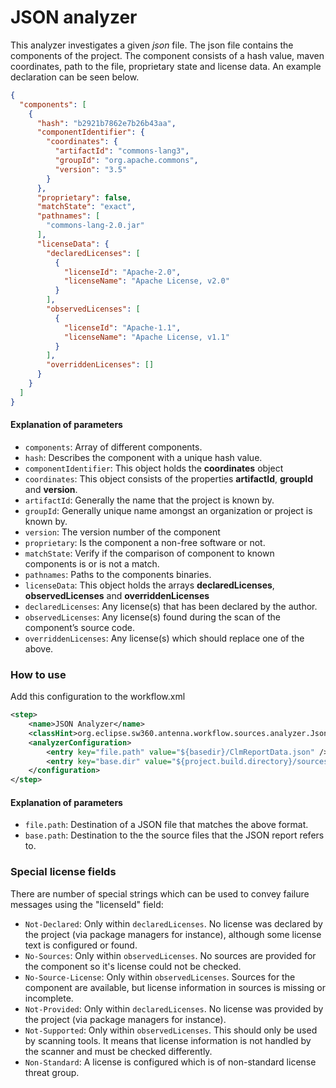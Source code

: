 # JSON analyzer

This analyzer investigates a given *json* file. The json file contains the components of the project. The component consists
of a hash value, maven coordinates, path to the file, proprietary state and license data. An example declaration can be seen below.


```json
{
  "components": [
    {
      "hash": "b2921b7862e7b26b43aa",
      "componentIdentifier": {
        "coordinates": {
          "artifactId": "commons-lang3",
          "groupId": "org.apache.commons",
          "version": "3.5"
        }
      },
      "proprietary": false,
      "matchState": "exact",
      "pathnames": [
        "commons-lang-2.0.jar"
      ],
      "licenseData": {
        "declaredLicenses": [
          {
            "licenseId": "Apache-2.0",
            "licenseName": "Apache License, v2.0"
          }
        ],
        "observedLicenses": [
          {
            "licenseId": "Apache-1.1",
            "licenseName": "Apache License, v1.1"
          }
        ],
        "overriddenLicenses": []
      }
    }
  ]
}
```

#### Explanation of parameters

* `components`: Array of different components.
* `hash`: Describes the component with a unique hash value.
* `componentIdentifier`: This object holds the **coordinates** object
* `coordinates`: This object consists of the properties **artifactId**, **groupId** and **version**.
* `artifactId`: Generally the name that the project is known by.
* `groupId`: Generally unique name amongst an organization or project is known by.
* `version`: The version number of the component
* `proprietary`: Is the component a non-free software or not.
* `matchState`: Verify if the comparison of component to known components is or is not a match.
* `pathnames`: Paths to the components binaries.
* `licenseData`: This object holds the arrays **declaredLicenses**, **observedLicenses** and **overriddenLicenses**
* `declaredLicenses`: Any license(s) that has been declared by the author.
* `observedLicenses`: Any license(s) found during the scan of the component’s source code.
* `overriddenLicenses`: Any license(s) which should replace one of the above.


### How to use
Add this configuration to the workflow.xml

```xml
<step>
    <name>JSON Analyzer</name>
    <classHint>org.eclipse.sw360.antenna.workflow.sources.analyzer.JsonAnalyzer</classHint>
    <analyzerConfiguration>
        <entry key="file.path" value="${basedir}/ClmReportData.json" />
        <entry key="base.dir" value="${project.build.directory}/sources" />
    </configuration>
</step>
```

#### Explanation of parameters

* `file.path`: Destination of a JSON file that matches the above format.
* `base.path`: Destination to the the source files that the JSON report refers to.

### Special license fields

There are number of special strings which can be used to convey failure messages using the "licenseId" field:

* `Not-Declared`: Only within `declaredLicenses`. No license was declared by the project (via package managers for instance), although some license text is configured or found.
* `No-Sources`: Only within `observedLicenses`. No sources are provided for the component so it's license could not be checked.
* `No-Source-License`: Only within `observedLicenses`. Sources for the component are available, but license information in sources is missing or incomplete.
* `Not-Provided`: Only within `declaredLicenses`. No license was provided by the project (via package managers for instance).
* `Not-Supported`: Only within `observedLicenses`. This should only be used by scanning tools. It means that license information is not handled by the scanner and must be checked differently.
* `Non-Standard`: A license is configured which is of non-standard license threat group.
